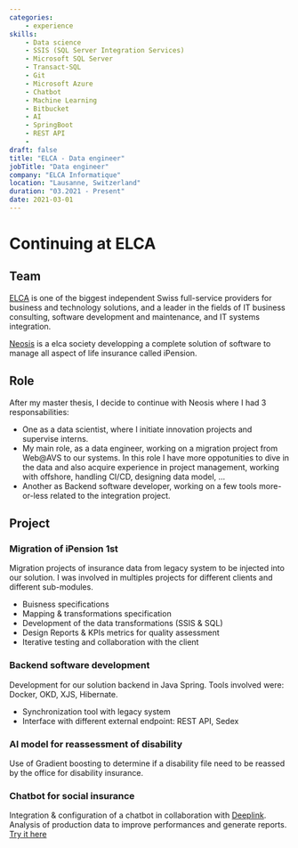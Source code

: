 ```yaml
---
categories:
    - experience
skills:
    - Data science
    - SSIS (SQL Server Integration Services)
    - Microsoft SQL Server
    - Transact-SQL
    - Git
    - Microsoft Azure
    - Chatbot
    - Machine Learning
    - Bitbucket
    - AI
    - SpringBoot
    - REST API
    - 
draft: false
title: "ELCA - Data engineer"
jobTitle: "Data engineer"
company: "ELCA Informatique"
location: "Lausanne, Switzerland"
duration: "03.2021 - Present"
date: 2021-03-01
---
```


# Continuing at ELCA

## Team

[ELCA](https://www.elca.ch/en) is one of the biggest independent Swiss full-service providers for business and technology solutions, and a leader in the fields of IT business consulting, software development and maintenance, and IT systems integration.

[Neosis](https://www.ipension.ch/) is a elca society developping a complete solution of software to manage all aspect of life insurance called iPension.

## Role

After my master thesis, I decide to continue with Neosis where I had 3 responsabilities:

- One as a data scientist, where I initiate innovation projects and supervise interns.
- My main role, as a data engineer, working on a migration project from Web@AVS to our systems. In this role I have more oppotunities to dive in the data and also acquire experience in project management, working with offshore, handling CI/CD, designing data model, ...
- Another as Backend software developer, working on a few tools more-or-less related to the integration project.

## Project

### Migration of iPension 1st

Migration projects of insurance data from legacy system to be injected into our solution.
I was involved in multiples projects for different clients and different sub-modules.

- Buisness specifications
- Mapping & transformations specification
- Development of the data transformations (SSIS & SQL)
- Design Reports & KPIs metrics for quality assessment
- Iterative testing and collaboration with the client

### Backend software development

Development for our solution backend in Java Spring. Tools involved were: Docker, OKD, XJS, Hibernate.

- Synchronization tool with legacy system
- Interface with different external endpoint: REST API, Sedex

### AI model for reassessment of disability

Use of Gradient boosting to determine if a disability file need to be reassed by the office for disability insurance.

### Chatbot for social insurance

Integration & configuration of a chatbot in collaboration with [Deeplink](https://www.deeplink.ai/en/home/). Analysis of production data to improve performances and generate reports.  
[Try it here](https://www.caisseavsvaud.ch/fr/Portrait/Bienvenue-a-la-CCVD/Bienvenue-a-la-CCVD.html)
